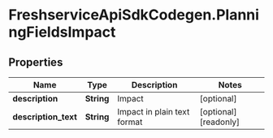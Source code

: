 # FreshserviceApiSdkCodegen.PlanningFieldsImpact

## Properties

| Name                 | Type       | Description                 | Notes                 |
| -------------------- | ---------- | --------------------------- | --------------------- |
| **description**      | **String** | Impact                      | [optional]            |
| **description_text** | **String** | Impact in plain text format | [optional] [readonly] |
